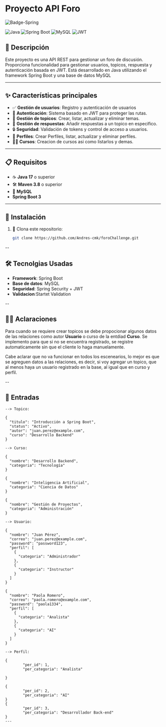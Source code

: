 # Proyecto API Foro
![Badge-Spring](https://github.com/user-attachments/assets/ba794d99-1a6a-4939-bd23-314bfc41fd98)


![Java](https://img.shields.io/badge/Java-ED8B00?style=for-the-badge&logo=java&logoColor=white)
![Spring Boot](https://img.shields.io/badge/Spring%20Boot-6DB33F?style=for-the-badge&logo=springboot&logoColor=white)
![MySQL](https://img.shields.io/badge/MySQL-4479A1?style=for-the-badge&logo=mysql&logoColor=white)
![JWT](https://img.shields.io/badge/JWT-black?style=for-the-badge&logo=JSON%20web%20tokens)

## 📝 Descripción

Este proyecto es una API REST para gestionar un foro de discusión. Proporciona funcionalidad para gestionar usuarios, topicos, respuesta y autenticación basada en JWT. Está desarrollado en Java utilizando el framework Spring Boot y una base de datos MySQL

---

## ✨ Características principales

- ✅ **Gestión de usuarios**: Registro y autenticación de usuarios
- 🔐 **Autenticación**: Sistema basado en JWT para proteger las rutas.
- 📂 **Gestión de topicos**: Crear, listar, actualizar y eliminar temas.
- 💬 **Gestión de respuestas**: Añadir respuestas a un topico en especifico.
- 🔒 **Seguridad**: Validación de tokens y control de acceso a usuarios.
- 📰 **Perfiles**: Crear Perfiles, listar, actualizar y eliminar perfiles.
- 👨‍🎓 **Cursos**: Creacion de cursos asi como listarlos y demas.

---

## 📋 Requisitos

- ☕ **Java 17** o superior
- 🛠️ **Maven 3.8** o superior
- 🐬 **MySQL**
- **Spring Boot 3**

---

## 🚀 Instalación

1. 📂 Clona este repositorio:
   ```bash
   git clone https://github.com/Andres-cmk/foroChallenge.git
--

## 🛠️ Tecnolgias Usadas
- **Framework**: Spring Boot
- **Base de datos**: MySQL
- **Seguridad**: Spring Security + JWT
- **Validacion**:Startet Validation

--

## 👨‍💻 Aclaraciones
  Para cuando se requiere crear topicos se debe propocionar algunos datos de las relaciones como autor **Usuario** o 
  curso de la entdiad **Curso**. Se implemento para que si no se encuentra registrado, se registre automaticamente sin que
  el cliente lo haga manuelamente.

  Cabe aclarar que no va funcionar en todos los escenearios, lo mejor es que se agreguen datos a las relaciones, es decir, 
  si voy agregar un topico, que al menos haya un usuario registrado en la base, al igual que en curso y perfil.

--

## 👀 Entradas
```
--> Topico: 

{
  "titulo": "Introducción a Spring Boot",
  "status": "Activo",
  "autor": "juan.perez@example.com",
  "curso": "Desarrollo Backend"
}

--> Curso:

{
  "nombre": "Desarrollo Backend",
  "categoria": "Tecnología"
}

{
  "nombre": "Inteligencia Artificial",
  "categoria": "Ciencia de Datos"
}

{
  "nombre": "Gestión de Proyectos",
  "categoria": "Administración"
}

--> Usuario: 

{
  "nombre": "Juan Pérez",
  "correo": "juan.perez@example.com",
  "password": "password123",
  "perfil": [
    {
      "categoria": "Administrador"
    },
    {
      "categoria": "Instructor"
    }
  ]
}

{
  "nombre": "Paola Romero",
  "correo": "paola.romero@example.com",
  "password": "paola1334",
  "perfil": [
    {
      "categoria": "Analista"
    },
    {
      "categoria": "AI"
    }
  ]
}

--> Perfil: 

{
        "per_id": 1,
        "per_categoria": "Analista"

}

{
        "per_id": 2,
        "per_categoria": "AI"
}
{
        "per_id": 3,
        "per_categoria": "Desarrollador Back-end"
}
---
